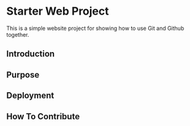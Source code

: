 # Starter Web Project

This is a simple website project for showing how to use Git and Github together.
## Introduction
## Purpose

## Deployment
## How To Contribute